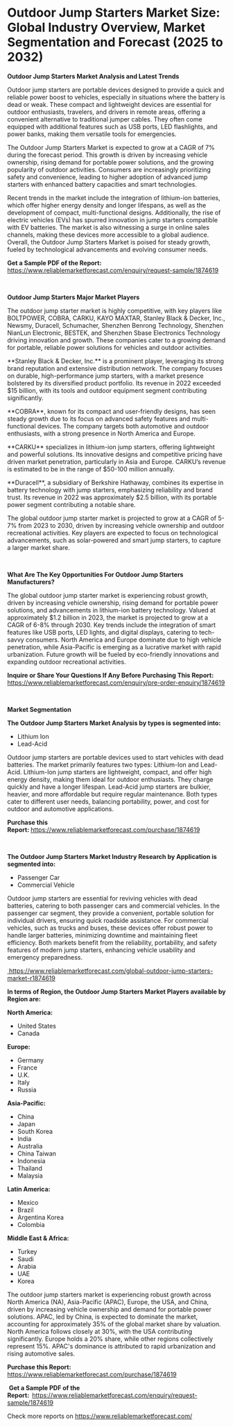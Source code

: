<p><h1>Outdoor Jump Starters Market Size: Global Industry Overview, Market Segmentation and Forecast (2025 to 2032)</h1></p><p><strong>Outdoor Jump Starters Market Analysis and Latest Trends</strong></p>
<p><p>Outdoor jump starters are portable devices designed to provide a quick and reliable power boost to vehicles, especially in situations where the battery is dead or weak. These compact and lightweight devices are essential for outdoor enthusiasts, travelers, and drivers in remote areas, offering a convenient alternative to traditional jumper cables. They often come equipped with additional features such as USB ports, LED flashlights, and power banks, making them versatile tools for emergencies.</p><p>The Outdoor Jump Starters Market is expected to grow at a CAGR of 7% during the forecast period. This growth is driven by increasing vehicle ownership, rising demand for portable power solutions, and the growing popularity of outdoor activities. Consumers are increasingly prioritizing safety and convenience, leading to higher adoption of advanced jump starters with enhanced battery capacities and smart technologies.</p><p>Recent trends in the market include the integration of lithium-ion batteries, which offer higher energy density and longer lifespans, as well as the development of compact, multi-functional designs. Additionally, the rise of electric vehicles (EVs) has spurred innovation in jump starters compatible with EV batteries. The market is also witnessing a surge in online sales channels, making these devices more accessible to a global audience. Overall, the Outdoor Jump Starters Market is poised for steady growth, fueled by technological advancements and evolving consumer needs.</p></p>
<p><strong>Get a Sample PDF of the Report:&nbsp;</strong> <a href="https://www.reliablemarketforecast.com/enquiry/request-sample/1874619?utm_campaign=1130&utm_medium=2&utm_source=Github&utm_content=ia&utm_term=24012025&utm_id=outdoor-jump-starters">https://www.reliablemarketforecast.com/enquiry/request-sample/1874619</a></p>
<p>&nbsp;</p>
<p><strong>Outdoor Jump Starters Major Market Players</strong></p>
<p><p>The outdoor jump starter market is highly competitive, with key players like BOLTPOWER, COBRA, CARKU, KAYO MAXTAR, Stanley Black & Decker, Inc., Newsmy, Duracell, Schumacher, Shenzhen Benrong Technology, Shenzhen NianLun Electronic, BESTEK, and Shenzhen Sbase Electronics Technology driving innovation and growth. These companies cater to a growing demand for portable, reliable power solutions for vehicles and outdoor activities.</p><p>**Stanley Black & Decker, Inc.** is a prominent player, leveraging its strong brand reputation and extensive distribution network. The company focuses on durable, high-performance jump starters, with a market presence bolstered by its diversified product portfolio. Its revenue in 2022 exceeded $15 billion, with its tools and outdoor equipment segment contributing significantly.</p><p>**COBRA**, known for its compact and user-friendly designs, has seen steady growth due to its focus on advanced safety features and multi-functional devices. The company targets both automotive and outdoor enthusiasts, with a strong presence in North America and Europe.</p><p>**CARKU** specializes in lithium-ion jump starters, offering lightweight and powerful solutions. Its innovative designs and competitive pricing have driven market penetration, particularly in Asia and Europe. CARKU’s revenue is estimated to be in the range of $50-100 million annually.</p><p>**Duracell**, a subsidiary of Berkshire Hathaway, combines its expertise in battery technology with jump starters, emphasizing reliability and brand trust. Its revenue in 2022 was approximately $2.5 billion, with its portable power segment contributing a notable share.</p><p>The global outdoor jump starter market is projected to grow at a CAGR of 5-7% from 2023 to 2030, driven by increasing vehicle ownership and outdoor recreational activities. Key players are expected to focus on technological advancements, such as solar-powered and smart jump starters, to capture a larger market share.</p></p>
<p>&nbsp;</p>
<p><strong>What Are The Key Opportunities For Outdoor Jump Starters Manufacturers?</strong></p>
<p><p>The global outdoor jump starter market is experiencing robust growth, driven by increasing vehicle ownership, rising demand for portable power solutions, and advancements in lithium-ion battery technology. Valued at approximately $1.2 billion in 2023, the market is projected to grow at a CAGR of 6-8% through 2030. Key trends include the integration of smart features like USB ports, LED lights, and digital displays, catering to tech-savvy consumers. North America and Europe dominate due to high vehicle penetration, while Asia-Pacific is emerging as a lucrative market with rapid urbanization. Future growth will be fueled by eco-friendly innovations and expanding outdoor recreational activities.</p></p>
<p><strong>Inquire or Share Your Questions If Any Before Purchasing This Report:</strong> <a href="https://www.reliablemarketforecast.com/enquiry/pre-order-enquiry/1874619?utm_campaign=1130&utm_medium=2&utm_source=Github&utm_content=ia&utm_term=24012025&utm_id=outdoor-jump-starters">https://www.reliablemarketforecast.com/enquiry/pre-order-enquiry/1874619</a></p>
<p>&nbsp;</p>
<p><strong>Market Segmentation</strong></p>
<p><strong>The Outdoor Jump Starters Market Analysis by types is segmented into:</strong></p>
<p><ul><li>Lithium Ion</li><li>Lead-Acid</li></ul></p>
<p><p>Outdoor jump starters are portable devices used to start vehicles with dead batteries. The market primarily features two types: Lithium-Ion and Lead-Acid. Lithium-Ion jump starters are lightweight, compact, and offer high energy density, making them ideal for outdoor enthusiasts. They charge quickly and have a longer lifespan. Lead-Acid jump starters are bulkier, heavier, and more affordable but require regular maintenance. Both types cater to different user needs, balancing portability, power, and cost for outdoor and automotive applications.</p></p>
<p><strong>Purchase this Report:&nbsp;</strong><a href="https://www.reliablemarketforecast.com/purchase/1874619?utm_campaign=1130&utm_medium=2&utm_source=Github&utm_content=ia&utm_term=24012025&utm_id=outdoor-jump-starters">https://www.reliablemarketforecast.com/purchase/1874619</a></p>
<p>&nbsp;</p>
<p><strong>The Outdoor Jump Starters Market Industry Research by Application is segmented into:</strong></p>
<p><ul><li>Passenger Car</li><li>Commercial Vehicle</li></ul></p>
<p><p>Outdoor jump starters are essential for reviving vehicles with dead batteries, catering to both passenger cars and commercial vehicles. In the passenger car segment, they provide a convenient, portable solution for individual drivers, ensuring quick roadside assistance. For commercial vehicles, such as trucks and buses, these devices offer robust power to handle larger batteries, minimizing downtime and maintaining fleet efficiency. Both markets benefit from the reliability, portability, and safety features of modern jump starters, enhancing vehicle usability and emergency preparedness.</p></p>
<p><a href="https://www.reliablemarketforecast.com/global-outdoor-jump-starters-market-r1874619?utm_campaign=1130&utm_medium=2&utm_source=Github&utm_content=ia&utm_term=24012025&utm_id=outdoor-jump-starters">&nbsp;https://www.reliablemarketforecast.com/global-outdoor-jump-starters-market-r1874619</a></p>
<p><strong>In terms of Region, the Outdoor Jump Starters Market Players available by Region are:</strong></p>
<p>
    <p> <strong> North America: </strong>
        <ul>
            <li>United States</li>
            <li>Canada</li>
        </ul>
        </p> 
    <p> <strong> Europe: </strong>
        <ul>
            <li>Germany</li>
            <li>France</li>
            <li>U.K.</li>
            <li>Italy</li>
            <li>Russia</li>
        </ul>
        </p> 
    <p> <strong> Asia-Pacific: </strong>
        <ul>
            <li>China</li>
            <li>Japan</li>
            <li>South Korea</li>
            <li>India</li>
            <li>Australia</li>
            <li>China Taiwan</li>
            <li>Indonesia</li>
            <li>Thailand</li>
            <li>Malaysia</li>
        </ul>
        </p> 
    <p> <strong> Latin America: </strong>
        <ul>
            <li>Mexico</li>
            <li>Brazil</li>
            <li>Argentina Korea</li>
            <li>Colombia</li>
        </ul>
        </p> 
    <p> <strong> Middle East & Africa: </strong>
        <ul>
            <li>Turkey</li>
            <li>Saudi</li>
            <li>Arabia</li>
            <li>UAE</li>
            <li>Korea</li>
        </ul>
    </p>
    </p>
<p><p>The outdoor jump starters market is experiencing robust growth across North America (NA), Asia-Pacific (APAC), Europe, the USA, and China, driven by increasing vehicle ownership and demand for portable power solutions. APAC, led by China, is expected to dominate the market, accounting for approximately 35% of the global market share by valuation. North America follows closely at 30%, with the USA contributing significantly. Europe holds a 20% share, while other regions collectively represent 15%. APAC's dominance is attributed to rapid urbanization and rising automotive sales.</p></p>
<p><strong>Purchase this Report: </strong><a href="https://www.reliablemarketforecast.com/purchase/1874619?utm_campaign=1130&utm_medium=2&utm_source=Github&utm_content=ia&utm_term=24012025&utm_id=outdoor-jump-starters">https://www.reliablemarketforecast.com/purchase/1874619</a></p>
<p>&nbsp;<strong>Get a Sample PDF of the Report:&nbsp;&nbsp;</strong><a href="https://www.reliablemarketforecast.com/enquiry/request-sample/1874619?utm_campaign=1130&utm_medium=2&utm_source=Github&utm_content=ia&utm_term=24012025&utm_id=outdoor-jump-starters">https://www.reliablemarketforecast.com/enquiry/request-sample/1874619</a></p>
<p><strong></strong></p>
<p>Check more reports on <a href="https://www.reliablemarketforecast.com/?utm_campaign=1130&utm_medium=2&utm_source=Github&utm_content=ia&utm_term=24012025&utm_id=outdoor-jump-starters">https://www.reliablemarketforecast.com/</a></p>